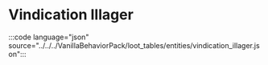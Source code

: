 # Vindication Illager

:::code language="json" source="../../../VanillaBehaviorPack/loot_tables/entities/vindication_illager.json":::